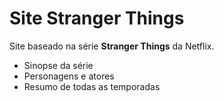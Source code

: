 # Site Stranger Things
 Site baseado na série **Stranger Things** da Netflix.
 
 * Sinopse da série
 * Personagens e atores
 * Resumo de todas as temporadas
